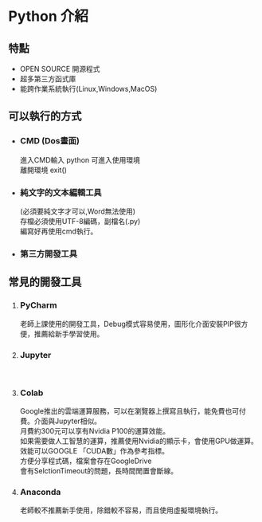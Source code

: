 # Python 介紹
## 特點
+ OPEN SOURCE 開源程式
+ 超多第三方函式庫
+ 能跨作業系統執行(Linux,Windows,MacOS)

## 可以執行的方式
+ ### CMD (Dos畫面)
  進入CMD輸入 python 可進入使用環境
  <br/>離開環境 exit()  

+ ### 純文字的文本編輯工具
  (必須要純文字才可以,Word無法使用)
<br/>存檔必須使用UTF-8編碼，副檔名(.py)
<br/>編寫好再使用cmd執行。

+ ### 第三方開發工具

## 常見的開發工具
1. ### PyCharm
   老師上課使用的開發工具，Debug模式容易使用，圖形化介面安裝PIP很方便，推薦給新手學習使用。
2. ### Jupyter
   <br/>
3. ### Colab
   Google推出的雲端運算服務，可以在瀏覽器上撰寫且執行，能免費也可付費。介面與Jupyter相似。
   <br/>月費約300元可以享有Nvidia P100的運算效能。
   <br/>如果需要做人工智慧的運算，推薦使用Nvidia的顯示卡，會使用GPU做運算。
   <br/>效能可以GOOGLE 「CUDA數」作為參考指標。
   <br/>方便分享程式碼，檔案會存在GoogleDrive
   <br/>會有SelctionTimeout的問題，長時間閒置會斷線。


4. ### Anaconda
   老師較不推薦新手使用，除錯較不容易，而且使用虛擬環境執行。

